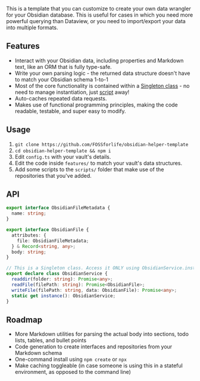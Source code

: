 This is a template that you can customize to create your own data wrangler for your Obsidian database. This is useful for cases in which you need more powerful querying than Dataview, or you need to import/export your data into multiple formats.

## Features

- Interact with your Obsidian data, including properties and Markdown text, like an ORM that is fully type-safe.
- Write your own parsing logic - the returned data structure doesn't have to match your Obsidian schema 1-to-1
- Most of the core functionality is contained within a [Singleton class](src/services/obsidian.ts) - no need to manage instantiation, just [script](scripts/add-daily-note.ts) away!
- Auto-caches repeated data requests.
- Makes use of functional programming principles, making the code readable, testable, and super easy to modify.

## Usage

1. `git clone https://github.com/FOSSforlife/obsidian-helper-template`
2. `cd obsidian-helper-template && npm i`
3. Edit `config.ts` with your vault's details.
4. Edit the code inside `features/` to match your vault's data structures.
5. Add some scripts to the `scripts/` folder that make use of the repositories that you've added.

## API

```ts
export interface ObsidianFileMetadata {
  name: string;
}

export interface ObsidianFile {
  attributes: {
    file: ObsidianFileMetadata;
  } & Record<string, any>;
  body: string;
}

// This is a Singleton class. Access it ONLY using ObsidianService.instance
export declare class ObsidianService {
  readdir(folder: string): Promise<any>;
  readFile(filePath: string): Promise<ObsidianFile>;
  writeFile(filePath: string, data: ObsidianFile): Promise<any>;
  static get instance(): ObsidianService;
}
```

## Roadmap

- More Markdown utilities for parsing the actual body into sections, todo lists, tables, and bullet points
- Code generation to create interfaces and repositories from your Markdown schema
- One-command install using `npm create` or `npx`
- Make caching toggleable (in case someone is using this in a stateful environment, as opposed to the command line)
